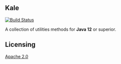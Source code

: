 ## Kale

[![Build Status](https://travis-ci.org/ArcanjoQueiroz/kale.svg?branch=master)](https://travis-ci.org/ArcanjoQueiroz/kale)

A collection of utilities methods for **Java 12** or superior.

## Licensing

[Apache 2.0](https://www.apache.org/licenses/LICENSE-2.0.html)
